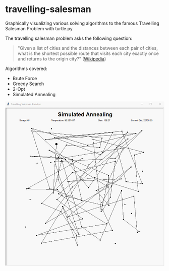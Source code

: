 # travelling-salesman

Graphically visualizing various solving algorithms to the famous Travelling Salesman Problem with turtle.py

The travelling salesman problem asks the following question:
> "Given a list of cities and the distances between each pair of cities, what is the shortest possible route that visits each city exactly once and returns to the origin city?" ([Wikipedia](https://en.wikipedia.org/wiki/Travelling_salesman_problem))

Algorithms covered:
- Brute Force
- Greedy Search
- 2-Opt
- Simulated Annealing

![Simualted Annealing GIF](simulated_annealing.gif)
